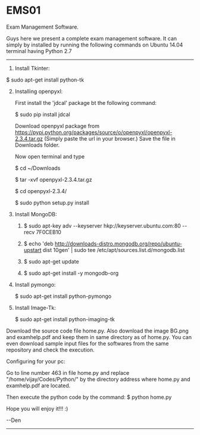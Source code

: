 # EMS01
Exam Management Software. 

Guys here we present a complete exam management software. It can simply by installed by running the following commands on Ubuntu 14.04 terminal having Python 2.7
***********

1. Install Tkinter:

 $ sudo apt-get install python-tk


2. Installing openpyxl:

   First install the 'jdcal' package bt the following command:

     $ sudo pip install jdcal

   Download openpyxl package from https://pypi.python.org/packages/source/o/openpyxl/openpyxl-2.3.4.tar.gz (Simply paste the url   in your browser.) Save the file in Downloads folder.

   Now open terminal and type

     $ cd ~/Downloads

     $ tar -xvf openpyxl-2.3.4.tar.gz

     $ cd openpyxl-2.3.4/

     $ sudo python setup.py install


3. Install MongoDB:

   1.  $ sudo apt-key adv --keyserver hkp://keyserver.ubuntu.com:80 --recv 7F0CEB10

   2.  $ echo 'deb http://downloads-distro.mongodb.org/repo/ubuntu-upstart dist 10gen' | sudo tee /etc/apt/sources.list.d/mongodb.list

   3.  $ sudo apt-get update

   4.  $ sudo apt-get install -y mongodb-org



4. Install pymongo:

   $ sudo apt-get install python-pymongo

5. Install Image-Tk:

   $ sudo apt-get install python-imaging-tk

Download the source code file home.py.
Also download the image BG.png and examhelp.pdf and keep them in same directory as of home.py.
You can even download sample input files for the softwares from the same repository and check the execution.

Configuring for your pc:

Go to line number 463 in file home.py and replace "/home/vijay/Codes/Python/" by the directory address where home.py and examhelp.pdf are located.

Then execute the python code by the command: $  python home.py

Hope you will enjoy it!!! :)

--Den
********
